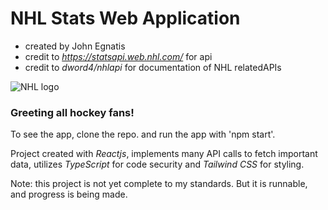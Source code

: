 # **NHL Stats Web Application**
- created by John Egnatis
- credit to *https://statsapi.web.nhl.com/* for api
- credit to *dword4/nhlapi* for documentation of NHL relatedAPIs

![NHL logo](https://upload.wikimedia.org/wikipedia/en/thumb/3/3a/05_NHL_Shield.svg/190px-05_NHL_Shield.svg.png)

### Greeting all hockey fans!

To see the app, clone the repo. and run the app with 'npm start'.

Project created with *Reactjs*, implements many API calls to fetch important data, utilizes *TypeScript* for code security and *Tailwind CSS* for styling.

Note: this project is not yet complete to my standards. But it is runnable, and progress is being made.
